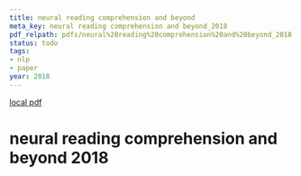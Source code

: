 ```yaml
---
title: neural reading comprehension and beyond
meta_key: neural reading comprehension and beyond_2018
pdf_relpath: pdfs/neural%20reading%20comprehension%20and%20beyond_2018.pdf
status: todo
tags:
- nlp
- paper
year: 2018
---
```


[local pdf](../../../pdfs/neural%20reading%20comprehension%20and%20beyond_2018.pdf)

# neural reading comprehension and beyond 2018
